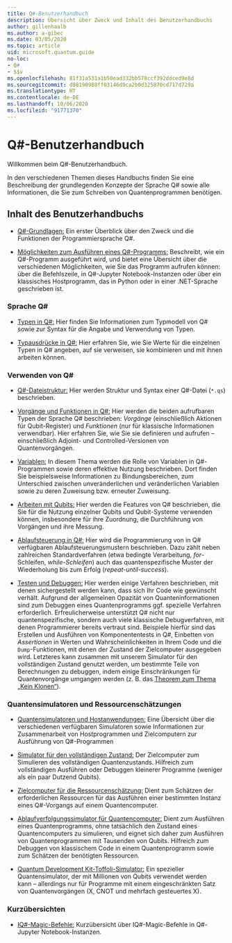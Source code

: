 ```yaml
---
title: Q#-Benutzerhandbuch
description: Übersicht über Zweck und Inhalt des Benutzerhandbuchs
author: gillenhaalb
ms.author: a-gibec
ms.date: 03/05/2020
ms.topic: article
uid: microsoft.quantum.guide
no-loc:
- Q#
- $$v
ms.openlocfilehash: 81f31a531a1b50ead332bb578ccf392ddced9e8d
ms.sourcegitcommit: d98190988ff03146d9ca2b0d325870cd717d729a
ms.translationtype: HT
ms.contentlocale: de-DE
ms.lasthandoff: 10/06/2020
ms.locfileid: "91771370"
---
```

# <a name="the-no-locq-user-guide"></a>Q#-Benutzerhandbuch

Willkommen beim Q#-Benutzerhandbuch. 

In den verschiedenen Themen dieses Handbuchs finden Sie eine Beschreibung der grundlegenden Konzepte der Sprache Q# sowie alle Informationen, die Sie zum Schreiben von Quantenprogrammen benötigen.

## <a name="user-guide-contents"></a>Inhalt des Benutzerhandbuchs

- [Q#-Grundlagen:](xref:microsoft.quantum.guide.basics) Ein erster Überblick über den Zweck und die Funktionen der Programmiersprache Q#. 

- [Möglichkeiten zum Ausführen eines Q#-Programms:](xref:microsoft.quantum.guide.host-programs) Beschreibt, wie ein Q#-Programm ausgeführt wird, und bietet eine Übersicht über die verschiedenen Möglichkeiten, wie Sie das Programm aufrufen können: über die Befehlszeile, in Q#-Jupyter Notebook-Instanzen oder über ein klassisches Hostprogramm, das in Python oder in einer .NET-Sprache geschrieben ist.

### <a name="no-locq-language"></a>Sprache Q#

- [Typen in Q#:](xref:microsoft.quantum.guide.types) Hier finden Sie Informationen zum Typmodell von Q# sowie zur Syntax für die Angabe und Verwendung von Typen.

- [Typausdrücke in Q#:](xref:microsoft.quantum.guide.expressions) Hier erfahren Sie, wie Sie Werte für die einzelnen Typen in Q# angeben, auf sie verweisen, sie kombinieren und mit ihnen arbeiten können. 

### <a name="using-no-locq"></a>Verwenden von Q#

- [Q#-Dateistruktur:](xref:microsoft.quantum.guide.filestructure) Hier werden Struktur und Syntax einer Q#-Datei (`*.qs`) beschrieben.

- [Vorgänge und Funktionen in Q#:](xref:microsoft.quantum.guide.operationsfunctions) Hier werden die beiden aufrufbaren Typen der Sprache Q# beschrieben: *Vorgänge* (einschließlich Aktionen für Qubit-Register) und *Funktionen* (nur für klassische Informationen verwendbar). 
    Hier erfahren Sie, wie Sie sie definieren und aufrufen – einschließlich Adjoint- und Controlled-Versionen von Quantenvorgängen.

- [Variablen:](xref:microsoft.quantum.guide.variables) In diesem Thema werden die Rolle von Variablen in Q#-Programmen sowie deren effektive Nutzung beschrieben. 
    Dort finden Sie beispielsweise Informationen zu Bindungsbereichen, zum Unterschied zwischen unveränderlichen und veränderlichen Variablen sowie zu deren Zuweisung bzw. erneuter Zuweisung.

- [Arbeiten mit Qubits:](xref:microsoft.quantum.guide.qubits) Hier werden die Features von Q# beschrieben, die Sie für die Nutzung einzelner Qubits und Qubit-Systeme verwenden können, insbesondere für ihre Zuordnung, die Durchführung von Vorgängen und ihre Messung. 

- [Ablaufsteuerung in Q#:](xref:microsoft.quantum.guide.controlflow) Hier wird die Programmierung von in Q# verfügbaren Ablaufsteuerungsmustern beschrieben. Dazu zählt neben zahlreichen Standardverfahren (etwa bedingte Verarbeitung, *for*-Schleifen, *while-Schleifen*) auch das quantenspezifische Muster der Wiederholung bis zum Erfolg (*repeat-until-success*).

- [Testen und Debuggen:](xref:microsoft.quantum.guide.testingdebugging) Hier werden einige Verfahren beschrieben, mit denen sichergestellt werden kann, dass sich Ihr Code wie gewünscht verhält. 
    Aufgrund der allgemeinen Opazität von Quanteninformationen sind zum Debuggen eines Quantenprogramms ggf. spezielle Verfahren erforderlich. 
    Erfreulicherweise unterstützt Q# nicht nur quantenspezifische, sondern auch viele klassische Debugverfahren, mit denen Programmierer bereits vertraut sind. Beispiele hierfür sind das Erstellen und Ausführen von Komponententests in Q#, Einbetten von *Assertionen* in Werten und Wahrscheinlichkeiten in Ihrem Code und die `Dump`-Funktionen, mit denen der Zustand der Zielcomputer ausgegeben wird. 
    Letzteres kann zusammen mit unserem Simulator für den vollständigen Zustand genutzt werden, um bestimmte Teile von Berechnungen zu debuggen, indem einige Einschränkungen für Quantenvorgänge umgangen werden (z. B. das [Theorem zum Thema „Kein Klonen“](xref:microsoft.quantum.concepts.pauli)).

### <a name="quantum-simulators-and-resource-estimators"></a>Quantensimulatoren und Ressourcenschätzungen

- [Quantensimulatoren und Hostanwendungen:](xref:microsoft.quantum.machines) Eine Übersicht über die verschiedenen verfügbaren Simulatoren sowie Informationen zur Zusammenarbeit von Hostprogrammen und Zielcomputern zur Ausführung von Q#-Programmen

- [Simulator für den vollständigen Zustand:](xref:microsoft.quantum.machines.full-state-simulator) Der Zielcomputer zum Simulieren des vollständigen Quantenzustands. Hilfreich zum vollständigen Ausführen oder Debuggen kleinerer Programme (weniger als ein paar Dutzend Qubits).

- [Zielcomputer für die Ressourcenschätzung:](xref:microsoft.quantum.machines.resources-estimator) Dient zum Schätzen der erforderlichen Ressourcen für das Ausführen einer bestimmten Instanz eines Q#-Vorgangs auf einem Quantencomputer.

- [Ablaufverfolgungssimulator für Quantencomputer:](xref:microsoft.quantum.machines.qc-trace-simulator.intro) Dient zum Ausführen eines Quantenprogramms, ohne tatsächlich den Zustand eines Quantencomputers zu simulieren, und eignet sich daher zum Ausführen von Quantenprogrammen mit Tausenden von Qubits. Hilfreich zum Debuggen von klassischem Code in einem Quantenprogramm sowie zum Schätzen der benötigten Ressourcen.

- [Quantum Development Kit-Toffoli-Simulator:](xref:microsoft.quantum.machines.toffoli-simulator) Ein spezieller Quantensimulator, der mit Millionen von Qubits verwendet werden kann – allerdings nur für Programme mit einem eingeschränkten Satz von Quantenvorgängen (X, CNOT und mehrfach gesteuertes X).

### <a name="quick-reference-pages"></a>Kurzübersichten

- [IQ#-Magic-Befehle:](xref:microsoft.quantum.guide.quickref.iqsharp) Kurzübersicht über IQ#-Magic-Befehle in Q#-Jupyter Notebook-Instanzen.
